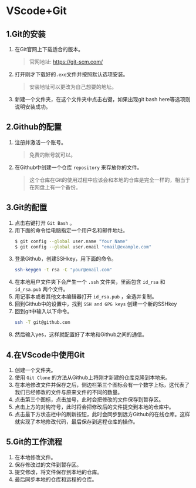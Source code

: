 # VScode+Git

## 1.Git的安装
1. 在Git官网上下载适合的版本。
    >官网地址:  https://git-scm.com/
2. 打开刚才下载好的`.exe`文件并按照默认选项安装。
    >安装地址可以更改为自己想要的地址。
3. 新建一个文件夹，在这个文件夹中点击右键，如果出现git bash here等选项则说明安装成功。

## 2.Github的配置
1. 注册并激活一个账号。
    >免费的账号就可以。
2. 在Github中创建一个仓库 `repository` 来存放你的文件。
    >这个仓库在Git的使用过程中应该会和本地的仓库是完全一样的，相当于在网盘上有一个备份。

## 3.Git的配置
1. 点击右键打开 `Git Bash` 。
2. 用下面的命令给电脑指定一个用户名和邮件地址。
    ```bash
    $ git config --global user.name "Your Name"
    $ git config --global user.email "email@example.com" 
    ```
3. 登录Github，创建SSHkey，用下面的命令。
    ```bash
    ssh-keygen -t rsa -C "your@email.com"
    ```
4. 在本地用户文件夹下会产生一个 `.ssh` 文件夹，里面包含 `id_rsa` 和 `id_rsa.pub` 两个文件。
5. 用记事本或者其他文本编辑器打开 `id_rsa.pub` ，全选并复制。
6. 回到Github中的设置中，找到 `SSH and GPG keys` 创建一个新的SSHkey
7. 回到git中输入以下命令。
    ```bash
    ssh -T git@github.com
    ```
8. 然后输入yes，这样就配置好了本地和Github之间的通信。

## 4.在VScode中使用Git
1. 创建一个文件夹。
2. 使用 `Git Clone` 的方法从Github上将刚才新建的仓库克隆到本地来。
3. 在本地修改文件并保存之后，侧边栏第三个图标会有一个数字上标，这代表了我们已经修改的文件与原来文件的不同的数量。
4. 点击第三个图标，点击加号，此时会把修改的文件保存到暂存区。
5. 点击上方的对钩符号，此时将会把修改后的文件提交到本地的仓库中。
6. 点击最下方状态栏中的刷新按钮，此时会同步到远方Github的在线仓库。这样就实现了本地修改代码，最后保存到远程仓库的操作。

## 5.Git的工作流程
1. 在本地修改文件。
2. 保存修改过的文件到暂存区。
3. 提交修改，将文件保存到本地的仓库。
4. 最后同步本地的仓库和远程的仓库。